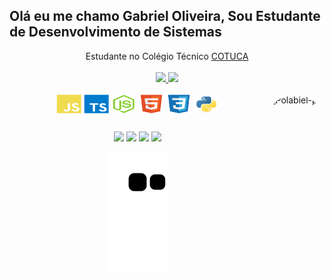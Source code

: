 ## Olá eu me chamo Gabriel Oliveira, Sou Estudante de Desenvolvimento de Sistemas
<div align="center">
Estudante no Colégio Técnico <a href="https://cotuca.unicamp.br">COTUCA<a/>
<div align="center">
  <a href="https://github.com/Polabiel">
<div style="display: inline_block"><br>
  <img height="160em" src="https://github-readme-stats.vercel.app/api/top-langs/?username=polabiel&layout=compact&theme=dark"/>
  <img height="160em" src="https://github-readme-stats.vercel.app/api?username=polabiel&show_icons=true&theme=dark"/>
  </br><br/>
  <a href="https://www.javascript.com/"><img align="center" alt="Polabiel-Js" height="30" width="40" src="https://raw.githubusercontent.com/devicons/devicon/master/icons/javascript/javascript-plain.svg"></a>
  <a href="https://www.typescriptlang.org/"><img align="center" alt="Polabiel-Ts" height="30" width="40" src="https://raw.githubusercontent.com/devicons/devicon/master/icons/typescript/typescript-plain.svg"></a>
  <a href="https://nodejs.org/"><img align="center" alt="Polabiel-React" height="30" width="40" src="https://raw.githubusercontent.com/devicons/devicon/1119b9f84c0290e0f0b38982099a2bd027a48bf1/icons/nodejs/nodejs-original.svg"></a>
  <a href="https://developer.mozilla.org/pt-BR/docs/Web/HTML"><img align="center" alt="Polabiel-HTML" height="30" width="40" src="https://raw.githubusercontent.com/devicons/devicon/master/icons/html5/html5-original.svg"></a>
  <a href="https://developer.mozilla.org/pt-BR/docs/Web/CSS"><img align="center" alt="Polabiel-CSS" height="30" width="40" src="https://raw.githubusercontent.com/devicons/devicon/master/icons/css3/css3-original.svg"></a>
  <a href="https://www.python.org/"><img align="center" alt="Polabiel-Python" height="30" width="40" src="https://raw.githubusercontent.com/devicons/devicon/master/icons/python/python-original.svg"></a>
  <img align="right" alt="Polabiel-pic" height="150" style="border-radius:50px;" src="https://media.discordapp.net/attachments/716555978442539058/826628229170724904/Sem_Fala.png?width=671&height=671">
</div>
  
  ##
 
<div>
  <a href="https://instagram.com/polabiel" target="_blank"><img src="https://img.shields.io/badge/-Instagram-%23E4405F?style=for-the-badge&logo=instagram&logoColor=white" target="_blank"></a>
 	<a href="https://www.twitch.tv/polabiel" target="_blank"><img src="https://img.shields.io/badge/Twitch-9146FF?style=for-the-badge&logo=twitch&logoColor=white" target="_blank"></a>
  <a href = "mailto:bielgabrieloliveira77@gmail.com"><img src="https://img.shields.io/badge/-Gmail-%23333?style=for-the-badge&logo=gmail&logoColor=white" target="_blank"></a>
  <a href="https://www.linkedin.com/in/gabriel-oliveira-166ba315a/" target="_blank"><img src="https://img.shields.io/badge/-LinkedIn-%230077B5?style=for-the-badge&logo=linkedin&logoColor=white" target="_blank"></a> 
 
  ![Snake animation](https://github.com/rafaballerini/rafaballerini/blob/output/github-contribution-grid-snake.svg)
 
</div>
